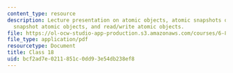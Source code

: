 ```yaml
---
content_type: resource
description: Lecture presentation on atomic objects, atomic snapshots of shared memory,
  snapshot atomic objects, and read/write atomic objects.
file: https://ol-ocw-studio-app-production.s3.amazonaws.com/courses/6-852j-distributed-algorithms-fall-2009/bcf2ad7e0211851c0dd93e54db238ef8_MIT6_852JF09_lec18.pdf
file_type: application/pdf
resourcetype: Document
title: Class 18
uid: bcf2ad7e-0211-851c-0dd9-3e54db238ef8
---
```


